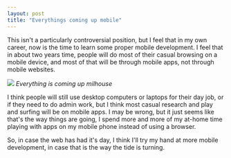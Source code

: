 ```yaml
---
layout: post
title: "Everythings coming up mobile"
---
```


This isn't a particularly controversial position, but I feel that in my own career, now is the time to learn some proper mobile development. I feel that in about two years time, people will do most of their casual browsing on a mobile device, and most of that will be through mobile apps, not through mobile websites.
 
<img src="http://media.giphy.com/media/ZORu2ILrunb1e/giphy.gif" />
<cite>Everything is coming up milhouse</cite>

I think people will still use desktop computers or laptops for their day job, or if they need to do admin work, but I think most casual research and play and surfing will be on mobile apps. I may be wrong, but it just seems like that's the way things are going, I spend more and more of my at-home time playing with apps on my mobile phone instead of using a browser.

So, in case the web has had it's day, I think I'll try my hand at more mobile development, in case that is the way the tide is turning.